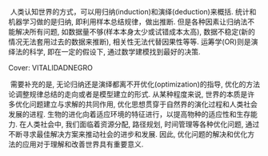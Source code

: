 

​		人类认知世界的方式，可以用归纳(induction)和演绎(deduction)来概括. 统计和机器学习做的是归纳, 即利用样本总结规律，做出推断. 但是各种因素让归纳法不能解决所有问题, 如数据量不够(样本本身太少或试错成本太高), 数据不稳定(新的情况无法套用过去的数据来推断), 相关性无法代替因果性等等. 运筹学(OR)则是演绎法的科学, 即在一定的假设下, 通过数学建模找到最好的决策.                                     

Cover:	VITALIDADNEGRO

​		需要补充的是, 无论归纳还是演绎都离不开优化(optimization)的指导, 优化的方法论调整规律总结的走向或者是模型建立的形式. 从某种程度来说, 世界的本质是许多优化问题建立与求解的共同作用, 优化思想贯穿于自然界的演化过程和人类社会发展的进程. 生物的进化向着适应环境的特征进行，以提高物种的适应性和生存能力. 在人类社会中, 我们面临着资源分配, 路径规划, 时间管理等各种优化问题, 通过不断寻求最佳解决方案来推动社会的进步和发展. 因此, 优化问题的解决和优化方法的应用对于理解和改善世界具有重要意义.